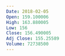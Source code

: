 ```yaml
---
Date: 2018-02-05
Open: 159.100006
High: 163.880005
Low: 156
Close: 156.490005
Adj Close: 155.25589
Volume: 72738500
---
```

